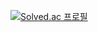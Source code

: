 
[![Solved.ac
프로필](http://mazassumnida.wtf/api/v2/generate_badge?boj=310o)](https://solved.ac/310o)
